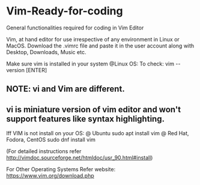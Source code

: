 # Vim-Ready-for-coding
General functionalities required for coding in Vim Editor

Vim, at hand editor for use irrespective of any environment in Linux or MacOS.
Download the .vimrc file and paste it in the user account along with Desktop, Downloads, Music etc.

Make sure vim is installed in your system 
@Linux OS:
To check: vim --version [ENTER]
## NOTE:  vi  and Vim are different.
##        vi is miniature version of vim editor and won't support features like syntax highlighting.

Iff VIM is not install on your OS: 
@ Ubuntu
  sudo apt install vim
@ Red Hat, Fodora, CentOS
  sudo dnf install vim

(For detailed instructions refer http://vimdoc.sourceforge.net/htmldoc/usr_90.html#install)

For Other  Operating Systems
  Refer website: https://www.vim.org/download.php
  
